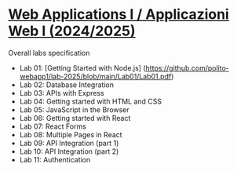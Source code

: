 # [Web Applications I / Applicazioni Web I (2024/2025)](https://github.com/polito-webapp1)

Overall labs specification

- Lab 01: [Getting Started with Node.js] (https://github.com/polito-webapp1/lab-2025/blob/main/Lab01/Lab01.pdf)
- Lab 02: Database Integration
- Lab 03: APIs with Express
- Lab 04: Getting started with HTML and CSS
- Lab 05: JavaScript in the Browser
- Lab 06: Getting started with React
- Lab 07: React Forms
- Lab 08: Multiple Pages in React
- Lab 09: API Integration (part 1)
- Lab 10: API Integration (part 2)
- Lab 11: Authentication
